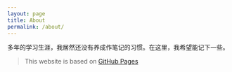 ```yaml
---
layout: page
title: About
permalink: /about/
---
```


多年的学习生涯，我居然还没有养成作笔记的习惯。在这里，我希望能记下一些。

> This website is based on [GitHub Pages](https://pages.github.com/)
